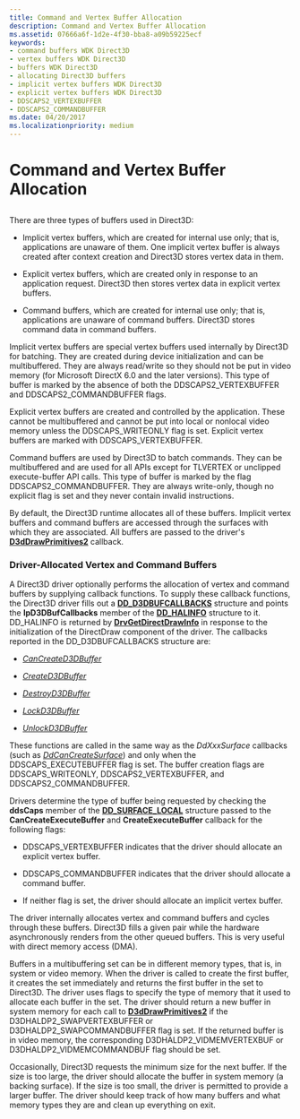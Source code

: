 ```yaml
---
title: Command and Vertex Buffer Allocation
description: Command and Vertex Buffer Allocation
ms.assetid: 07666a6f-1d2e-4f30-bba8-a09b59225ecf
keywords:
- command buffers WDK Direct3D
- vertex buffers WDK Direct3D
- buffers WDK Direct3D
- allocating Direct3D buffers
- implicit vertex buffers WDK Direct3D
- explicit vertex buffers WDK Direct3D
- DDSCAPS2_VERTEXBUFFER
- DDSCAPS2_COMMANDBUFFER
ms.date: 04/20/2017
ms.localizationpriority: medium
---
```


# Command and Vertex Buffer Allocation


## <span id="ddk_command_and_vertex_buffer_allocation_gg"></span><span id="DDK_COMMAND_AND_VERTEX_BUFFER_ALLOCATION_GG"></span>


There are three types of buffers used in Direct3D:

-   Implicit vertex buffers, which are created for internal use only; that is, applications are unaware of them. One implicit vertex buffer is always created after context creation and Direct3D stores vertex data in them.

-   Explicit vertex buffers, which are created only in response to an application request. Direct3D then stores vertex data in explicit vertex buffers.

-   Command buffers, which are created for internal use only; that is, applications are unaware of command buffers. Direct3D stores command data in command buffers.

Implicit vertex buffers are special vertex buffers used internally by Direct3D for batching. They are created during device initialization and can be multibuffered. They are always read/write so they should not be put in video memory (for Microsoft DirectX 6.0 and the later versions). This type of buffer is marked by the absence of both the DDSCAPS2\_VERTEXBUFFER and DDSCAPS2\_COMMANDBUFFER flags.

Explicit vertex buffers are created and controlled by the application. These cannot be multibuffered and cannot be put into local or nonlocal video memory unless the DDSCAPS\_WRITEONLY flag is set. Explicit vertex buffers are marked with DDSCAPS\_VERTEXBUFFER.

Command buffers are used by Direct3D to batch commands. They can be multibuffered and are used for all APIs except for TLVERTEX or unclipped execute-buffer API calls. This type of buffer is marked by the flag DDSCAPS2\_COMMANDBUFFER. They are always write-only, though no explicit flag is set and they never contain invalid instructions.

By default, the Direct3D runtime allocates all of these buffers. Implicit vertex buffers and command buffers are accessed through the surfaces with which they are associated. All buffers are passed to the driver's [**D3dDrawPrimitives2**](/windows-hardware/drivers/ddi/d3dhal/nc-d3dhal-lpd3dhal_drawprimitives2cb) callback.

### <span id="Driver-Allocated_Vertex_and_Command_Buffers"></span><span id="driver-allocated_vertex_and_command_buffers"></span><span id="DRIVER-ALLOCATED_VERTEX_AND_COMMAND_BUFFERS"></span>Driver-Allocated Vertex and Command Buffers

A Direct3D driver optionally performs the allocation of vertex and command buffers by supplying callback functions. To supply these callback functions, the Direct3D driver fills out a [**DD\_D3DBUFCALLBACKS**](/windows/desktop/api/ddrawint/ns-ddrawint-_dd_d3dbufcallbacks) structure and points the **lpD3DBufCallbacks** member of the [**DD\_HALINFO**](/windows/desktop/api/ddrawint/ns-ddrawint-_dd_halinfo) structure to it. DD\_HALINFO is returned by [**DrvGetDirectDrawInfo**](/windows/desktop/api/winddi/nf-winddi-drvgetdirectdrawinfo) in response to the initialization of the DirectDraw component of the driver. The callbacks reported in the DD\_D3DBUFCALLBACKS structure are:

-   [*CanCreateD3DBuffer*](/windows/desktop/api/ddrawint/nc-ddrawint-pdd_cancreatesurface)

-   [*CreateD3DBuffer*](/windows/desktop/api/ddrawint/nc-ddrawint-pdd_createsurface)

-   [*DestroyD3DBuffer*](/previous-versions/windows/hardware/drivers/ff552754(v=vs.85))

-   [*LockD3DBuffer*](/previous-versions/windows/hardware/drivers/ff568216(v=vs.85))

-   [*UnlockD3DBuffer*](/previous-versions/windows/hardware/drivers/ff570106(v=vs.85))

These functions are called in the same way as the *DdXxxSurface* callbacks (such as [*DdCanCreateSurface*](/previous-versions/windows/hardware/drivers/ff549213(v=vs.85))) and only when the DDSCAPS\_EXECUTEBUFFER flag is set. The buffer creation flags are DDSCAPS\_WRITEONLY, DDSCAPS2\_VERTEXBUFFER, and DDSCAPS2\_COMMANDBUFFER.

Drivers determine the type of buffer being requested by checking the **ddsCaps** member of the [**DD\_SURFACE\_LOCAL**](/windows/desktop/api/ddrawint/ns-ddrawint-_dd_surface_local) structure passed to the **CanCreateExecuteBuffer** and **CreateExecuteBuffer** callback for the following flags:

-   DDSCAPS\_VERTEXBUFFER indicates that the driver should allocate an explicit vertex buffer.

-   DDSCAPS\_COMMANDBUFFER indicates that the driver should allocate a command buffer.

-   If neither flag is set, the driver should allocate an implicit vertex buffer.

The driver internally allocates vertex and command buffers and cycles through these buffers. Direct3D fills a given pair while the hardware asynchronously renders from the other queued buffers. This is very useful with direct memory access (DMA).

Buffers in a multibuffering set can be in different memory types, that is, in system or video memory. When the driver is called to create the first buffer, it creates the set immediately and returns the first buffer in the set to Direct3D. The driver uses flags to specify the type of memory that it used to allocate each buffer in the set. The driver should return a new buffer in system memory for each call to [**D3dDrawPrimitives2**](/windows-hardware/drivers/ddi/d3dhal/nc-d3dhal-lpd3dhal_drawprimitives2cb) if the D3DHALDP2\_SWAPVERTEXBUFFER or D3DHALDP2\_SWAPCOMMANDBUFFER flag is set. If the returned buffer is in video memory, the corresponding D3DHALDP2\_VIDMEMVERTEXBUF or D3DHALDP2\_VIDMEMCOMMANDBUF flag should be set.

Occasionally, Direct3D requests the minimum size for the next buffer. If the size is too large, the driver should allocate the buffer in system memory (a backing surface). If the size is too small, the driver is permitted to provide a larger buffer. The driver should keep track of how many buffers and what memory types they are and clean up everything on exit.

 

